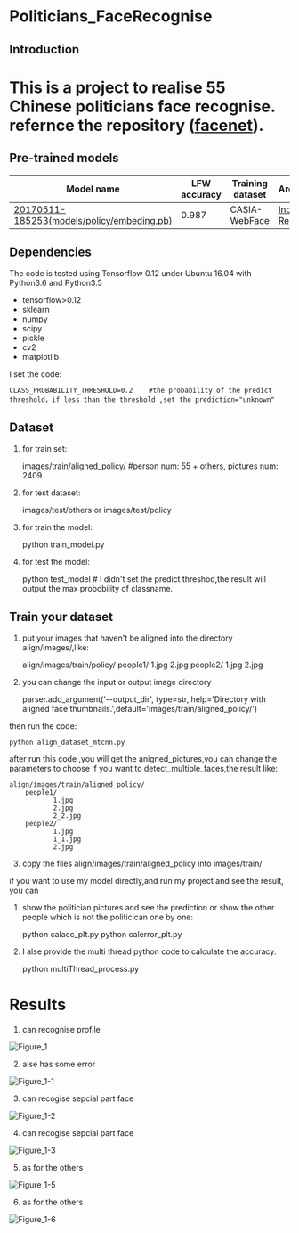 # Politicians_FaceRecognise

## Introduction
This is a project to realise **55 Chinese politicians** face recognise. refernce the repository **([facenet](https://github.com/davidsandberg/facenet.git))**.
=======

## Pre-trained models
| Model name      | LFW accuracy | Training dataset | Architecture |
|-----------------|--------------|------------------|-------------|
| [20170511-185253(models/policy/embeding.pb)](https://drive.google.com/file/d/0B5MzpY9kBtDVOTVnU3NIaUdySFE) | 0.987        | CASIA-WebFace    | [Inception ResNet v1](https://github.com/davidsandberg/facenet/blob/master/src/models/inception_resnet_v1.py) |


## Dependencies
The code is tested using Tensorflow 0.12 under Ubuntu 16.04 with Python3.6 and Python3.5
* tensorflow>0.12
* sklearn
* numpy
* scipy
* pickle
* cv2
* matplotlib

I set the code:
 
    CLASS_PROBABILITY_THRESHOLD=0.2    #the probability of the predict threshold，if less than the threshold ,set the prediction="unknown"

## Dataset
1. for train set: 
    
    images/train/aligned_policy/   #person num: 55 + others, pictures num: 2409

2. for test dataset:

    images/test/others or images/test/policy

3. for train the model:

    python train_model.py

4. for test the model:

    python test_model  # I didn't set the predict threshod,the result will output the max probobility of classname. 
 

## Train your dataset 
1. put your images that haven't be aligned into the directory align/images/,like:
   
   align/images/train/policy/
         people1/
               1.jpg
               2.jpg
         people2/
               1.jpg
               2.jpg
   
2. you can change the input or output image directory 
    
    parser.add_argument('--output_dir', type=str, help='Directory with aligned face thumbnails.',default='images/train/aligned_policy/')
    

then run the code:

    python align_dataset_mtcnn.py

after run this code ,you will get the anigned_pictures,you can change the parameters to choose if you want to detect_multiple_faces,the result like:
    
    align/images/train/aligned_policy/
        people1/
               1.jpg
               2.jpg
               2_2.jpg
        people2/
               1.jpg
               1_1.jpg
               2.jpg
    
3. copy the files align/images/train/aligned_policy into images/train/ 

if you want to use my model directly,and run my project and see the result, you can

1. show the politician pictures and see the prediction or show the other people which is not the politicican one by one:
   
    python calacc_plt.py
    python calerror_plt.py
    

2. I alse provide the multi thread python code to calculate the accuracy.
    
    python multiThread_process.py
    

# Results
1. can recognise profile 

![Figure_1](/result/Figure_1.png)

2. alse has some error

![Figure_1-1](/result/Figure_1-1.png)

3. can recogise sepcial part face

![Figure_1-2](/result/Figure_1-2.png)

4. can recogise sepcial part face

![Figure_1-3](/result/Figure_1-3.png)

5. as for the others

![Figure_1-5](/result/Figure_1-5.png)

6. as for the others

![Figure_1-6](/result/Figure_1-6.png)
